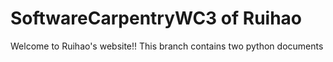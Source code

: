 # SoftwareCarpentryWC3 of Ruihao
Welcome to Ruihao's website!!
This branch contains two python documents
